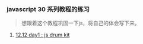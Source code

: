 ### javascript 30 系列教程的练习

> 想跟着这个教程巩固一下js，将自己的体会写下来。

1. [12.12 day1 : js drum kit](https://github.com/longmimi/javascript-30-practice/tree/master/01%20js%20drum%20kit)
